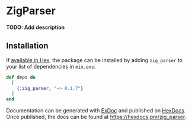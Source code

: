 # ZigParser

**TODO: Add description**

## Installation

If [available in Hex](https://hex.pm/docs/publish), the package can be installed
by adding `zig_parser` to your list of dependencies in `mix.exs`:

```elixir
def deps do
  [
    {:zig_parser, "~> 0.1.7"}
  ]
end
```

Documentation can be generated with [ExDoc](https://github.com/elixir-lang/ex_doc)
and published on [HexDocs](https://hexdocs.pm). Once published, the docs can
be found at <https://hexdocs.pm/zig_parser>.

